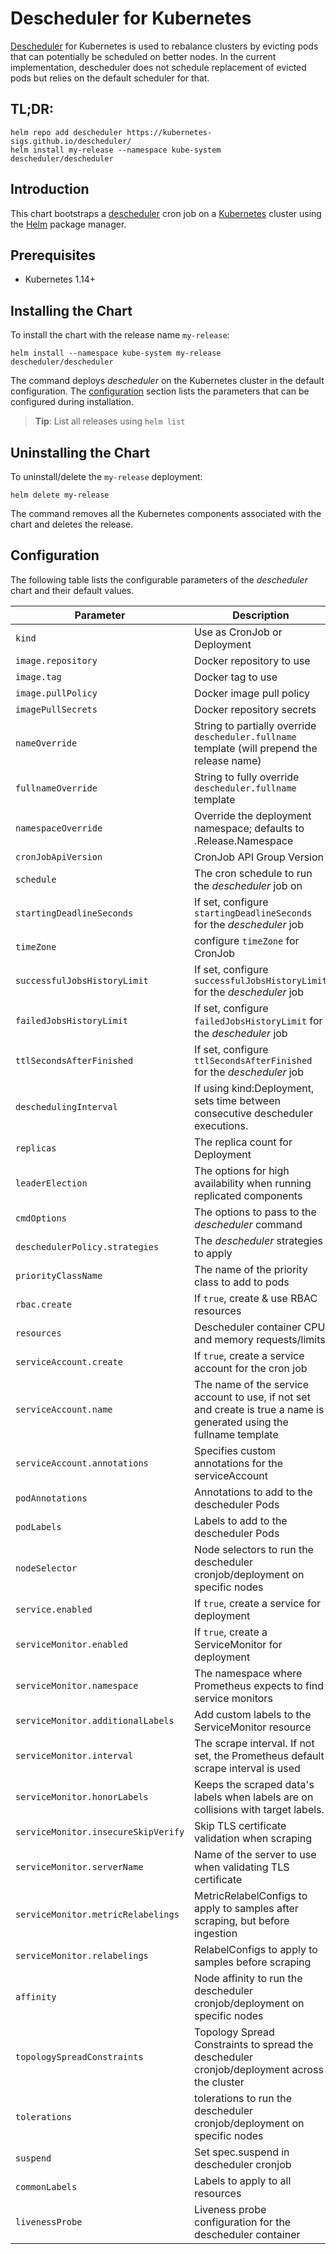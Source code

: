 # Descheduler for Kubernetes

[Descheduler](https://github.com/kubernetes-sigs/descheduler/) for Kubernetes is used to rebalance clusters by evicting pods that can potentially be scheduled on better nodes. In the current implementation, descheduler does not schedule replacement of evicted pods but relies on the default scheduler for that.

## TL;DR:

```shell
helm repo add descheduler https://kubernetes-sigs.github.io/descheduler/
helm install my-release --namespace kube-system descheduler/descheduler
```

## Introduction

This chart bootstraps a [descheduler](https://github.com/kubernetes-sigs/descheduler/) cron job on a [Kubernetes](http://kubernetes.io) cluster using the [Helm](https://helm.sh) package manager.

## Prerequisites

- Kubernetes 1.14+

## Installing the Chart

To install the chart with the release name `my-release`:

```shell
helm install --namespace kube-system my-release descheduler/descheduler
```

The command deploys _descheduler_ on the Kubernetes cluster in the default configuration. The [configuration](#configuration) section lists the parameters that can be configured during installation.

> **Tip**: List all releases using `helm list`

## Uninstalling the Chart

To uninstall/delete the `my-release` deployment:

```shell
helm delete my-release
```

The command removes all the Kubernetes components associated with the chart and deletes the release.

## Configuration

The following table lists the configurable parameters of the _descheduler_ chart and their default values.

| Parameter                           | Description                                                                                                           | Default                                   |
| ----------------------------------- | --------------------------------------------------------------------------------------------------------------------- | ----------------------------------------- |
| `kind`                              | Use as CronJob or Deployment                                                                                          | `CronJob`                                 |
| `image.repository`                  | Docker repository to use                                                                                              | `registry.k8s.io/descheduler/descheduler` |
| `image.tag`                         | Docker tag to use                                                                                                     | `v[chart appVersion]`                     |
| `image.pullPolicy`                  | Docker image pull policy                                                                                              | `IfNotPresent`                            |
| `imagePullSecrets`                  | Docker repository secrets                                                                                             | `[]`                                      |
| `nameOverride`                      | String to partially override `descheduler.fullname` template (will prepend the release name)                          | `""`                                      |
| `fullnameOverride`                  | String to fully override `descheduler.fullname` template                                                              | `""`                                      |
| `namespaceOverride`                 | Override the deployment namespace; defaults to .Release.Namespace                                                     | `""`                                      |
| `cronJobApiVersion`                 | CronJob API Group Version                                                                                             | `"batch/v1"`                              |
| `schedule`                          | The cron schedule to run the _descheduler_ job on                                                                     | `"*/2 * * * *"`                           |
| `startingDeadlineSeconds`           | If set, configure `startingDeadlineSeconds` for the _descheduler_ job                                                 | `nil`                                     |
| `timeZone`                          | configure `timeZone` for CronJob                                                                                      | `nil`                                     |
| `successfulJobsHistoryLimit`        | If set, configure `successfulJobsHistoryLimit` for the _descheduler_ job                                              | `3`                                       |
| `failedJobsHistoryLimit`            | If set, configure `failedJobsHistoryLimit` for the _descheduler_ job                                                  | `1`                                       |
| `ttlSecondsAfterFinished`           | If set, configure `ttlSecondsAfterFinished` for the _descheduler_ job                                                 | `nil`                                     |
| `deschedulingInterval`              | If using kind:Deployment, sets time between consecutive descheduler executions.                                       | `5m`                                      |
| `replicas`                          | The replica count for Deployment                                                                                      | `1`                                       |
| `leaderElection`                    | The options for high availability when running replicated components                                                  | _see values.yaml_                         |
| `cmdOptions`                        | The options to pass to the _descheduler_ command                                                                      | _see values.yaml_                         |
| `deschedulerPolicy.strategies`      | The _descheduler_ strategies to apply                                                                                 | _see values.yaml_                         |
| `priorityClassName`                 | The name of the priority class to add to pods                                                                         | `system-cluster-critical`                 |
| `rbac.create`                       | If `true`, create & use RBAC resources                                                                                | `true`                                    |
| `resources`                         | Descheduler container CPU and memory requests/limits                                                                  | _see values.yaml_                         |
| `serviceAccount.create`             | If `true`, create a service account for the cron job                                                                  | `true`                                    |
| `serviceAccount.name`               | The name of the service account to use, if not set and create is true a name is generated using the fullname template | `nil`                                     |
| `serviceAccount.annotations`        | Specifies custom annotations for the serviceAccount                                                                   | `{}`                                      |
| `podAnnotations`                    | Annotations to add to the descheduler Pods                                                                            | `{}`                                      |
| `podLabels`                         | Labels to add to the descheduler Pods                                                                                 | `{}`                                      |
| `nodeSelector`                      | Node selectors to run the descheduler cronjob/deployment on specific nodes                                            | `nil`                                     |
| `service.enabled`                   | If `true`, create a service for deployment                                                                            | `false`                                   |
| `serviceMonitor.enabled`            | If `true`, create a ServiceMonitor for deployment                                                                     | `false`                                   |
| `serviceMonitor.namespace`          | The namespace where Prometheus expects to find service monitors                                                       | `nil`                                     |
| `serviceMonitor.additionalLabels`   | Add custom labels to the ServiceMonitor resource                                                                      | `{}`                                      |
| `serviceMonitor.interval`           | The scrape interval. If not set, the Prometheus default scrape interval is used                                       | `nil`                                     |
| `serviceMonitor.honorLabels`        | Keeps the scraped data's labels when labels are on collisions with target labels.                                     | `true`                                    |
| `serviceMonitor.insecureSkipVerify` | Skip TLS certificate validation when scraping                                                                         | `true`                                    |
| `serviceMonitor.serverName`         | Name of the server to use when validating TLS certificate                                                             | `nil`                                     |
| `serviceMonitor.metricRelabelings`  | MetricRelabelConfigs to apply to samples after scraping, but before ingestion                                         | `[]`                                      |
| `serviceMonitor.relabelings`        | RelabelConfigs to apply to samples before scraping                                                                    | `[]`                                      |
| `affinity`                          | Node affinity to run the descheduler cronjob/deployment on specific nodes                                             | `nil`                                     |
| `topologySpreadConstraints`         | Topology Spread Constraints to spread the descheduler cronjob/deployment across the cluster                           | `[]`                                     |
| `tolerations`                       | tolerations to run the descheduler cronjob/deployment on specific nodes                                               | `nil`                                     |
| `suspend`                           | Set spec.suspend in descheduler cronjob                                                                               | `false`                                   |
| `commonLabels`                      | Labels to apply to all resources                                                                                      | `{}`                                      |
| `livenessProbe`                     | Liveness probe configuration for the descheduler container                                                            | _see values.yaml_                         |
